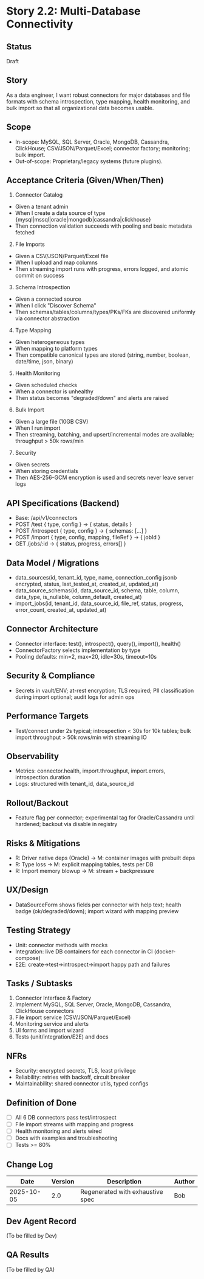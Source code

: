 # Story 2.2: Multi-Database Connectivity

## Status
Draft

## Story
As a data engineer, I want robust connectors for major databases and file formats with schema introspection, type mapping, health monitoring, and bulk import so that all organizational data becomes usable.

## Scope
- In-scope: MySQL, SQL Server, Oracle, MongoDB, Cassandra, ClickHouse; CSV/JSON/Parquet/Excel; connector factory; monitoring; bulk import.
- Out-of-scope: Proprietary/legacy systems (future plugins).

## Acceptance Criteria (Given/When/Then)
1) Connector Catalog
- Given a tenant admin
- When I create a data source of type {mysql|mssql|oracle|mongodb|cassandra|clickhouse}
- Then connection validation succeeds with pooling and basic metadata fetched

2) File Imports
- Given a CSV/JSON/Parquet/Excel file
- When I upload and map columns
- Then streaming import runs with progress, errors logged, and atomic commit on success

3) Schema Introspection
- Given a connected source
- When I click "Discover Schema"
- Then schemas/tables/columns/types/PKs/FKs are discovered uniformly via connector abstraction

4) Type Mapping
- Given heterogeneous types
- When mapping to platform types
- Then compatible canonical types are stored (string, number, boolean, date/time, json, binary)

5) Health Monitoring
- Given scheduled checks
- When a connector is unhealthy
- Then status becomes "degraded/down" and alerts are raised

6) Bulk Import
- Given a large file (10GB CSV)
- When I run import
- Then streaming, batching, and upsert/incremental modes are available; throughput > 50k rows/min

7) Security
- Given secrets
- When storing credentials
- Then AES-256-GCM encryption is used and secrets never leave server logs

## API Specifications (Backend)
- Base: /api/v1/connectors
- POST /test { type, config } -> { status, details }
- POST /introspect { type, config } -> { schemas: [...] }
- POST /import { type, config, mapping, fileRef } -> { jobId }
- GET /jobs/:id -> { status, progress, errors[] }

## Data Model / Migrations
- data_sources(id, tenant_id, type, name, connection_config jsonb encrypted, status, last_tested_at, created_at, updated_at)
- data_source_schemas(id, data_source_id, schema, table, column, data_type, is_nullable, column_default, created_at)
- import_jobs(id, tenant_id, data_source_id, file_ref, status, progress, error_count, created_at, updated_at)

## Connector Architecture
- Connector interface: test(), introspect(), query(), import(), health()
- ConnectorFactory selects implementation by type
- Pooling defaults: min=2, max=20, idle=30s, timeout=10s

## Security & Compliance
- Secrets in vault/ENV; at-rest encryption; TLS required; PII classification during import optional; audit logs for admin ops

## Performance Targets
- Test/connect under 2s typical; introspection < 30s for 10k tables; bulk import throughput > 50k rows/min with streaming IO

## Observability
- Metrics: connector.health, import.throughput, import.errors, introspection.duration
- Logs: structured with tenant_id, data_source_id

## Rollout/Backout
- Feature flag per connector; experimental tag for Oracle/Cassandra until hardened; backout via disable in registry

## Risks & Mitigations
- R: Driver native deps (Oracle) -> M: container images with prebuilt deps
- R: Type loss -> M: explicit mapping tables, tests per DB
- R: Import memory blowup -> M: stream + backpressure

## UX/Design
- DataSourceForm shows fields per connector with help text; health badge (ok/degraded/down); import wizard with mapping preview

## Testing Strategy
- Unit: connector methods with mocks
- Integration: live DB containers for each connector in CI (docker-compose)
- E2E: create->test->introspect->import happy path and failures

## Tasks / Subtasks
1. Connector Interface & Factory
2. Implement MySQL, SQL Server, Oracle, MongoDB, Cassandra, ClickHouse connectors
3. File import service (CSV/JSON/Parquet/Excel)
4. Monitoring service and alerts
5. UI forms and import wizard
6. Tests (unit/integration/E2E) and docs

## NFRs
- Security: encrypted secrets, TLS, least privilege
- Reliability: retries with backoff, circuit breaker
- Maintainability: shared connector utils, typed configs

## Definition of Done
- [ ] All 6 DB connectors pass test/introspect
- [ ] File import streams with mapping and progress
- [ ] Health monitoring and alerts wired
- [ ] Docs with examples and troubleshooting
- [ ] Tests >= 80%

## Change Log
| Date | Version | Description | Author |
|------|---------|-------------|--------|
| 2025-10-05 | 2.0 | Regenerated with exhaustive spec | Bob |

## Dev Agent Record
(To be filled by Dev)

## QA Results
(To be filled by QA)

